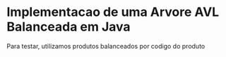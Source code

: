 # Implementacao de uma Arvore AVL Balanceada em Java

Para testar, utilizamos produtos balanceados por codigo do produto
